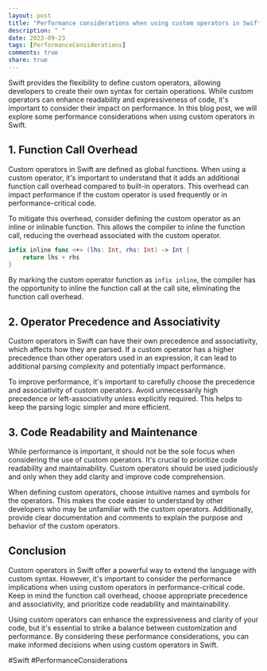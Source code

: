 ```yaml
---
layout: post
title: "Performance considerations when using custom operators in Swift"
description: " "
date: 2023-09-23
tags: [PerformanceConsiderations]
comments: true
share: true
---
```


Swift provides the flexibility to define custom operators, allowing developers to create their own syntax for certain operations. While custom operators can enhance readability and expressiveness of code, it's important to consider their impact on performance. In this blog post, we will explore some performance considerations when using custom operators in Swift.

## 1. Function Call Overhead

Custom operators in Swift are defined as global functions. When using a custom operator, it's important to understand that it adds an additional function call overhead compared to built-in operators. This overhead can impact performance if the custom operator is used frequently or in performance-critical code.

To mitigate this overhead, consider defining the custom operator as an inline or inlinable function. This allows the compiler to inline the function call, reducing the overhead associated with the custom operator.

```swift
infix inline func <+> (lhs: Int, rhs: Int) -> Int {
    return lhs + rhs
}
```

By marking the custom operator function as `infix inline`, the compiler has the opportunity to inline the function call at the call site, eliminating the function call overhead.

## 2. Operator Precedence and Associativity

Custom operators in Swift can have their own precedence and associativity, which affects how they are parsed. If a custom operator has a higher precedence than other operators used in an expression, it can lead to additional parsing complexity and potentially impact performance.

To improve performance, it's important to carefully choose the precedence and associativity of custom operators. Avoid unnecessarily high precedence or left-associativity unless explicitly required. This helps to keep the parsing logic simpler and more efficient.

## 3. Code Readability and Maintenance

While performance is important, it should not be the sole focus when considering the use of custom operators. It's crucial to prioritize code readability and maintainability. Custom operators should be used judiciously and only when they add clarity and improve code comprehension.

When defining custom operators, choose intuitive names and symbols for the operators. This makes the code easier to understand by other developers who may be unfamiliar with the custom operators. Additionally, provide clear documentation and comments to explain the purpose and behavior of the custom operators.

## Conclusion

Custom operators in Swift offer a powerful way to extend the language with custom syntax. However, it's important to consider the performance implications when using custom operators in performance-critical code. Keep in mind the function call overhead, choose appropriate precedence and associativity, and prioritize code readability and maintainability.

Using custom operators can enhance the expressiveness and clarity of your code, but it's essential to strike a balance between customization and performance. By considering these performance considerations, you can make informed decisions when using custom operators in Swift.

#Swift #PerformanceConsiderations